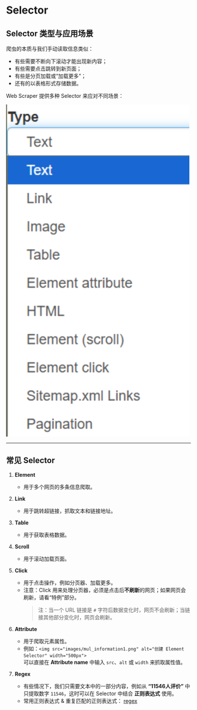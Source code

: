 # Selector 

## Selector 类型与应用场景

爬虫的本质与我们手动读取信息类似：  
- 有些需要不断向下滚动才能出现新内容；  
- 有些需要点击跳转到新页面；  
- 有些是分页加载或“加载更多”；  
- 还有的以表格形式存储数据。

Web Scraper 提供多种 Selector 来应对不同场景：

<img src="../images/type.png" alt="Selector 类型" width="500px">

---

## 常见 Selector

1. **Element**  
   - 用于多个网页的多条信息爬取。  

2. **Link**  
   - 用于跳转超链接，抓取文本和链接地址。  

3. **Table**  
   - 用于获取表格数据。  

4. **Scroll**  
   - 用于滚动加载页面。  

5. **Click**  
   - 用于点击操作，例如分页器、加载更多。  
   - 注意：Click 用来处理分页器，必须是点击后**不刷新**的网页；如果网页会刷新，请看“特例”部分。  
     > 注：当一个 URL 链接是 `#` 字符后数据变化时，网页不会刷新；当链接其他部分变化时，网页会刷新。  
6. **Attribute**  
   - 用于爬取元素属性。  
   - 例如：`<img src="images/mul_information1.png" alt="创建 Element Selector" width="500px">`  
     可以直接在 **Attribute name** 中输入 `src`、`alt` 或 `width` 来抓取属性值。

7. **Regex**  
   - 有些情况下，我们只需要文本中的一部分内容，例如从 **“11546人评价”** 中只提取数字 `11546`，这时可以在 Selector 中结合 **正则表达式** 使用。
   - 常用正则表达式 & 重复匹配的正则表达式： [regex](regex.md)  
